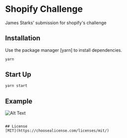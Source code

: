 # Shopify Challenge

James Starks' submission for shopify's challenge 

## Installation

Use the package manager [yarn] to install dependencies.

```bash
yarn
```

## Start Up

```bash
yarn start
```

## Example 

![Alt Text](https://media.giphy.com/media/vFKqnCdLPNOKc/giphy.gif)

```

## License
[MIT](https://choosealicense.com/licenses/mit/)
